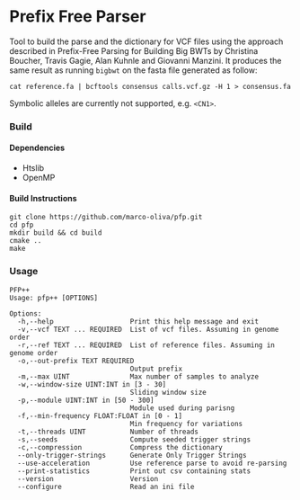 # Prefix Free Parser #

Tool to build the parse and the dictionary for VCF files using the approach described in Prefix-Free Parsing for Building Big BWTs by Christina Boucher, Travis Gagie, Alan Kuhnle and Giovanni Manzini.
It produces the same result as running `bigbwt` on the fasta file generated as follow:
```
cat reference.fa | bcftools consensus calls.vcf.gz -H 1 > consensus.fa
```
Symbolic alleles are currently not supported, e.g. `<CN1>`. 

### Build ###

#### Dependencies ####

* Htslib
* OpenMP

#### Build Instructions ####

```
git clone https://github.com/marco-oliva/pfp.git
cd pfp
mkdir build && cd build
cmake ..
make
```

### Usage ###

```
PFP++
Usage: pfp++ [OPTIONS]

Options:
  -h,--help                   Print this help message and exit
  -v,--vcf TEXT ... REQUIRED  List of vcf files. Assuming in genome order
  -r,--ref TEXT ... REQUIRED  List of reference files. Assuming in genome order
  -o,--out-prefix TEXT REQUIRED
                              Output prefix
  -m,--max UINT               Max number of samples to analyze
  -w,--window-size UINT:INT in [3 - 30]
                              Sliding window size
  -p,--module UINT:INT in [50 - 300]
                              Module used during parisng
  -f,--min-frequency FLOAT:FLOAT in [0 - 1]
                              Min frequency for variations
  -t,--threads UINT           Number of threads
  -s,--seeds                  Compute seeded trigger strings
  -c,--compression            Compress the dictionary
  --only-trigger-strings      Generate Only Trigger Strings
  --use-acceleration          Use reference parse to avoid re-parsing
  --print-statistics          Print out csv containing stats
  --version                   Version
  --configure                 Read an ini file
```
